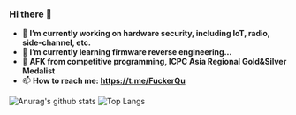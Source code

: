 ### Hi there 👋

- 🔭 **I’m currently working on hardware security, including IoT, radio, side-channel, etc.**
- 🌱 **I’m currently learning firmware reverse engineering...**
- 🤔 **AFK from competitive programming,  ICPC Asia Regional Gold&Silver Medalist**
- 📫 **How to reach me: https://t.me/FuckerQu**

![Anurag's github stats](https://github-readme-stats.vercel.app/api?username=itewqq&hide=issues)
![Top Langs](https://github-readme-stats.vercel.app/api/top-langs/?username=itewqq&langs_count=10&theme=tokyonight&layout=compact)

<!--

Here are some ideas to get you started:

- 🔭 I’m currently working on ...
- 🌱 I’m currently learning ...
- 👯 I’m looking to collaborate on ...
- 🤔 I’m looking for help with ...
- 💬 Ask me about ...
- 📫 How to reach me: ...
- 😄 Pronouns: ...
- ⚡ Fun fact: ...
-->
